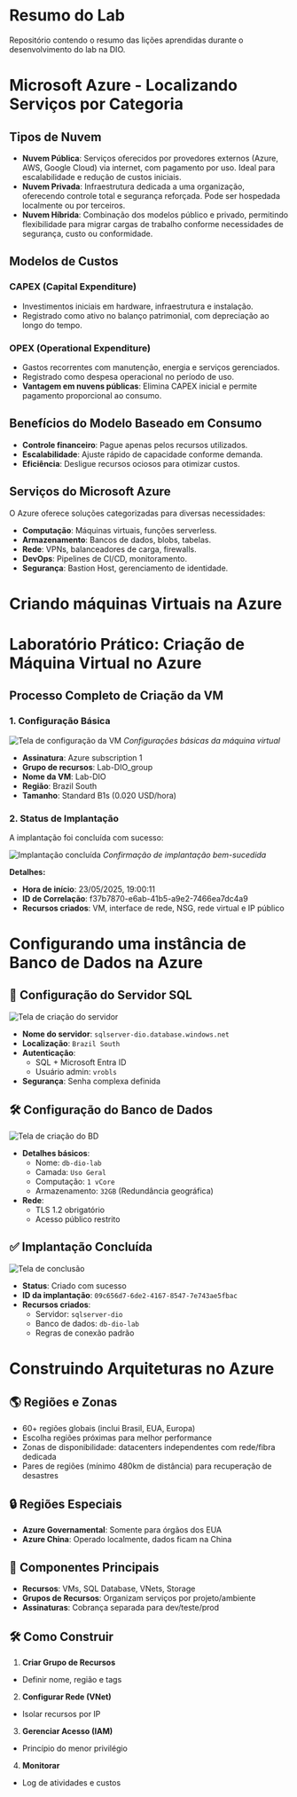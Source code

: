 # Resumo do Lab
Repositório contendo o resumo das lições aprendidas durante o desenvolvimento do lab na DIO.

# Microsoft Azure - Localizando Serviços por Categoria

## Tipos de Nuvem
- **Nuvem Pública**: Serviços oferecidos por provedores externos (Azure, AWS, Google Cloud) via internet, com pagamento por uso. Ideal para escalabilidade e redução de custos iniciais.
- **Nuvem Privada**: Infraestrutura dedicada a uma organização, oferecendo controle total e segurança reforçada. Pode ser hospedada localmente ou por terceiros.
- **Nuvem Híbrida**: Combinação dos modelos público e privado, permitindo flexibilidade para migrar cargas de trabalho conforme necessidades de segurança, custo ou conformidade.

## Modelos de Custos
### CAPEX (Capital Expenditure)
- Investimentos iniciais em hardware, infraestrutura e instalação.
- Registrado como ativo no balanço patrimonial, com depreciação ao longo do tempo.

### OPEX (Operational Expenditure)
- Gastos recorrentes com manutenção, energia e serviços gerenciados.
- Registrado como despesa operacional no período de uso.
- **Vantagem em nuvens públicas**: Elimina CAPEX inicial e permite pagamento proporcional ao consumo.

## Benefícios do Modelo Baseado em Consumo
- **Controle financeiro**: Pague apenas pelos recursos utilizados.
- **Escalabilidade**: Ajuste rápido de capacidade conforme demanda.
- **Eficiência**: Desligue recursos ociosos para otimizar custos.

## Serviços do Microsoft Azure
O Azure oferece soluções categorizadas para diversas necessidades:
- **Computação**: Máquinas virtuais, funções serverless.
- **Armazenamento**: Bancos de dados, blobs, tabelas.
- **Rede**: VPNs, balanceadores de carga, firewalls.
- **DevOps**: Pipelines de CI/CD, monitoramento.
- **Segurança**: Bastion Host, gerenciamento de identidade.


# Criando máquinas Virtuais na Azure

# Laboratório Prático: Criação de Máquina Virtual no Azure

## Processo Completo de Criação da VM

### 1. Configuração Básica
![Tela de configuração da VM](/images/vm-config.png)
*Configurações básicas da máquina virtual*

- **Assinatura**: Azure subscription 1
- **Grupo de recursos**: Lab-DIO_group
- **Nome da VM**: Lab-DIO
- **Região**: Brazil South
- **Tamanho**: Standard B1s (0.020 USD/hora)

### 2. Status de Implantação
A implantação foi concluída com sucesso:

![Implantação concluída](/images/next-steps.png)
*Confirmação de implantação bem-sucedida*

**Detalhes:**
- **Hora de início**: 23/05/2025, 19:00:11
- **ID de Correlação**: f37b7870-e6ab-41b5-a9e2-7466ea7dc4a9
- **Recursos criados**: VM, interface de rede, NSG, rede virtual e IP público


# Configurando uma instância de Banco de Dados na Azure

## 📌 Configuração do Servidor SQL
![Tela de criação do servidor](/images/db/server-config.png)
- **Nome do servidor**: `sqlserver-dio.database.windows.net`
- **Localização**: `Brazil South`
- **Autenticação**:
    - SQL + Microsoft Entra ID
    - Usuário admin: `vrobls`
- **Segurança**: Senha complexa definida

## 🛠️ Configuração do Banco de Dados
![Tela de criação do BD](/images/db/db-config.png)
- **Detalhes básicos**:
    - Nome: `db-dio-lab`
    - Camada: `Uso Geral`
    - Computação: `1 vCore`
    - Armazenamento: `32GB` (Redundância geográfica)
- **Rede**:
    - TLS 1.2 obrigatório
    - Acesso público restrito

## ✅ Implantação Concluída
![Tela de conclusão](/images/db/deployment-complete.png)
- **Status**: Criado com sucesso
- **ID da implantação**: `09c656d7-6de2-4167-8547-7e743ae5fbac`
- **Recursos criados**:
    - Servidor: `sqlserver-dio`
    - Banco de dados: `db-dio-lab`
    - Regras de conexão padrão


# Construindo Arquiteturas no Azure

## 🌎 Regiões e Zonas
- 60+ regiões globais (inclui Brasil, EUA, Europa)
- Escolha regiões próximas para melhor performance
- Zonas de disponibilidade: datacenters independentes com rede/fibra dedicada
- Pares de regiões (mínimo 480km de distância) para recuperação de desastres

## 🔒 Regiões Especiais
- **Azure Governamental**: Somente para órgãos dos EUA
- **Azure China**: Operado localmente, dados ficam na China

## 🧩 Componentes Principais
- **Recursos**: VMs, SQL Database, VNets, Storage
- **Grupos de Recursos**: Organizam serviços por projeto/ambiente
- **Assinaturas**: Cobrança separada para dev/teste/prod

## 🛠️ Como Construir
1. **Criar Grupo de Recursos**
  - Definir nome, região e tags
2. **Configurar Rede (VNet)**
  - Isolar recursos por IP
3. **Gerenciar Acesso (IAM)**
  - Princípio do menor privilégio
4. **Monitorar**
  - Log de atividades e custos

